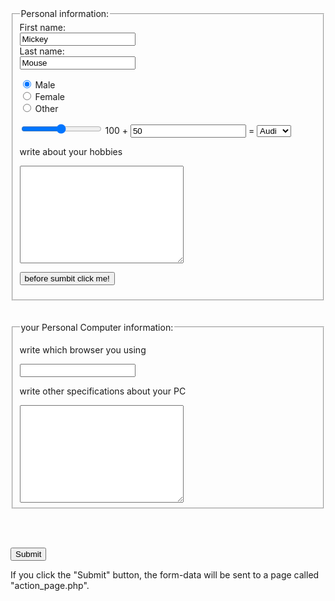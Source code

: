 <html>
<head>
<script>




</script>
</head>

<body>

<form action="action_page.php" oninput="x.value=parseInt(a.value)+parseInt(b.value)">
  <fieldset>
    <legend>Personal information:</legend>
  First name:<br>
  <input type="text" name="firstname" value="Mickey">
  <br>
  Last name:<br>
  <input type="text" name="lastname" value="Mouse">
  <br>
  

  <input type="radio" name="gender" value="male" checked> Male<br>
  <input type="radio" name="gender" value="female"> Female<br>
  <input type="radio" name="gender" value="other"> Other<br>

  <input type="range" id="a" name="a" value="50">
  100 +
  <input type="number" id="b" name="b" value="50">
  =
  <output name="x" for="a b"></output>

  <select name="cars">
    <option value="volvo">Volvo</option>
    <option value="saab">Saab</option>
    <option value="fiat">Fiat</option>
    <option value="audi" selected>Audi</option>
  </select> 
  <br>

  <p>write about your hobbies </p>
  <textarea name="message" rows="10" cols="30"></textarea>

  <button type="button" onclick="alert('do you  written all fields!')">before sumbit click me!</button><br>

  </fieldset>
  <br><br>

  <fieldset>
      <legend>your Personal Computer information:</legend>
      <p> write which browser you using </p>
  <input list="browsers" name="browser">
  <datalist id="browsers">
    <option value="Internet Explorer">
    <option value="Firefox">
    <option value="Chrome">
    <option value="Opera">
    <option value="Safari">
  </datalist>
 
  <p>write other specifications about your PC </p>
  <textarea name="message" rows="10" cols="30"></textarea>

  </fieldset>

  <br><br>




  <input type="submit" value="Submit">

</form> 

<p>If you click the "Submit" button, the form-data will be sent to a page called "action_page.php".</p>

</body>
</html>
